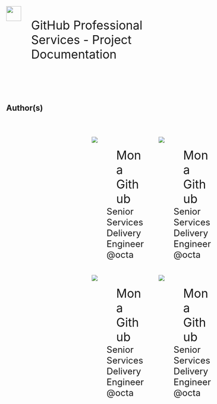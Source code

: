 <div style="justify-content: top; align-items: left; display: flex; text-align: left; font-size: 32px;">
<img height="40px" src="images/octo-white.png">&nbsp;&nbsp;&nbsp;<p>GitHub Professional Services - Project Documentation</p>
</div>
<br><br><br>
<h2>Author(s)</h2>

<br>
<div style="display: grid; grid-template-columns: auto auto; margin-left: 200px; padding: 10px;">

<div style="padding: 20px; font-size: 32px; text-align: center;">

<div style="float: left; height: 150px; margin-right: 50px;">
<img src="images/github-avatar.png" />
</div>
<div style="text-align: left; padding: 30px 0px 0px 40px;">
Mona Github<br>
<div style="font-size: 24px;">
Senior Services Delivery Engineer<br>
@octa
</div>
</div>

</div>

<div style="padding: 20px; font-size: 32px; text-align: center;">

<div style="float: left; height: 150px; margin-right: 50px;">
<img src="images/github-avatar.png" />
</div>
<div style="text-align: left; padding: 30px 0px 0px 40px;">
Mona Github<br>
<div style="font-size: 24px;">
Senior Services Delivery Engineer<br>
@octa
</div>
</div>

</div>

<div style="padding: 20px; font-size: 32px; text-align: center;">

<div style="float: left; height: 150px; margin-right: 50px;">
<img src="images/github-avatar.png" />
</div>
<div style="text-align: left; padding: 30px 0px 0px 40px;">
Mona Github<br>
<div style="font-size: 24px;">
Senior Services Delivery Engineer<br>
@octa
</div>
</div>

</div>

<div style="padding: 20px; font-size: 32px; text-align: center;">

<div style="float: left; height: 150px; margin-right: 50px;">
<img src="images/github-avatar.png" />
</div>
<div style="text-align: left; padding: 30px 0px 0px 40px;">
Mona Github<br>
<div style="font-size: 24px;">
Senior Services Delivery Engineer<br>
@octa
</div>
</div>

</div>

</div>

<br><br><br><br><br><br>
